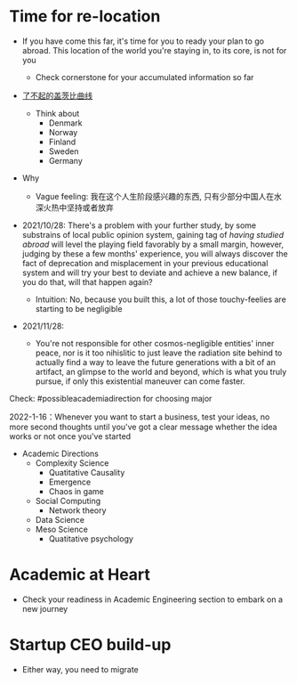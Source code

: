 # Time for re-location
- If you have come this far, it's time for you to ready your plan to go abroad. This location of the world you're staying in, to its core, is not for you
  - Check cornerstone for your accumulated information so far
- [了不起的盖茨比曲线](https://wiki.mbalib.com/wiki/%E4%BA%86%E4%B8%8D%E8%B5%B7%E7%9A%84%E7%9B%96%E8%8C%A8%E6%AF%94%E6%9B%B2%E7%BA%BF)
  - Think about
    - Denmark
    - Norway
    - Finland
    - Sweden
    - Germany
- Why
  - Vague feeling: 我在这个人生阶段感兴趣的东西, 只有少部分中国人在水深火热中坚持或者放弃

- 2021/10/28: There's a problem with your further study, by some substrains of local public opinion system, gaining tag of *having studied abroad* will level the playing field favorably by a small margin, however, judging by these a few months' experience, you will always discover the fact of deprecation and misplacement in your previous educational system and will try your best to deviate and achieve a new balance, if you do that, will that happen again?
  - Intuition: No, because you built this, a lot of those touchy-feelies are starting to be negligible
- 2021/11/28:
  - You're not responsible for other cosmos-negligible entities' inner peace, nor is it too nihislitic to just leave the radiation site behind to actually find a way to leave the future generations with a bit of an artifact, an glimpse to the world and beyond, which is what you truly pursue, if only this existential maneuver can come faster.

Check: #possibleacademiadirection for choosing major


2022-1-16：Whenever you want to start a business, test your ideas, no more second thoughts until you've got a clear message whether the idea works or not once you've started

- Academic Directions
  - Complexity Science
    - Quatitative Causality
    - Emergence
    - Chaos in game
  - Social Computing
    - Network theory
  - Data Science
  - Meso Science
    - Quatitative psychology


# Academic at Heart
- Check your readiness in Academic Engineering section to embark on a new journey

# Startup CEO build-up
- Either way, you need to migrate